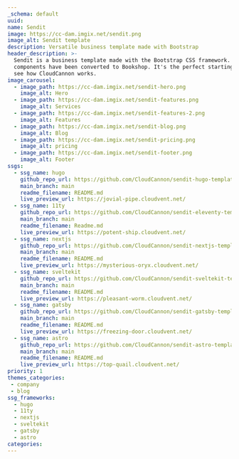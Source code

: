 ```yaml
---
_schema: default
uuid:
name: Sendit
image: https://cc-dam.imgix.net/sendit.png
image_alt: Sendit template
description: Versatile business template made with Bootstrap
header_description: >-
  Sendit is a business template made with the Bootstrap CSS framework. The
  components have been converted to Bookshop. It's the perfect starting point to
  see how CloudCannon works.
image_carousel:
  - image_path: https://cc-dam.imgix.net/sendit-hero.png
    image_alt: Hero
  - image_path: https://cc-dam.imgix.net/sendit-features.png
    image_alt: Services
  - image_path: https://cc-dam.imgix.net/sendit-features-2.png
    image_alt: Features
  - image_path: https://cc-dam.imgix.net/sendit-blog.png
    image_alt: Blog
  - image_path: https://cc-dam.imgix.net/sendit-pricing.png
    image_alt: pricing
  - image_path: https://cc-dam.imgix.net/sendit-footer.png
    image_alt: Footer
ssgs:
  - ssg_name: hugo
    github_repo_url: https://github.com/CloudCannon/sendit-hugo-template
    main_branch: main
    readme_filename: README.md
    live_preview_url: https://jovial-pipe.cloudvent.net/
  - ssg_name: 11ty
    github_repo_url: https://github.com/CloudCannon/sendit-eleventy-template
    main_branch: main
    readme_filename: Readme.md
    live_preview_url: https://potent-ship.cloudvent.net/
  - ssg_name: nextjs
    github_repo_url: https://github.com/CloudCannon/sendit-nextjs-template
    main_branch: main
    readme_filename: README.md
    live_preview_url: https://mysterious-oryx.cloudvent.net/
  - ssg_name: sveltekit
    github_repo_url: https://github.com/CloudCannon/sendit-sveltekit-template
    main_branch: main
    readme_filename: README.md
    live_preview_url: https://pleasant-worm.cloudvent.net/
  - ssg_name: gatsby
    github_repo_url: https://github.com/CloudCannon/sendit-gatsby-template
    main_branch: main
    readme_filename: README.md
    live_preview_url: https://freezing-door.cloudvent.net/
  - ssg_name: astro
    github_repo_url: https://github.com/CloudCannon/sendit-astro-template
    main_branch: main
    readme_filename: README.md
    live_preview_url: https://top-quail.cloudvent.net/
priority: 1
themes_categories: 
 - company
 - blog
ssg_frameworks:
  - hugo
  - 11ty
  - nextjs
  - sveltekit
  - gatsby
  - astro
categories:
---
```

